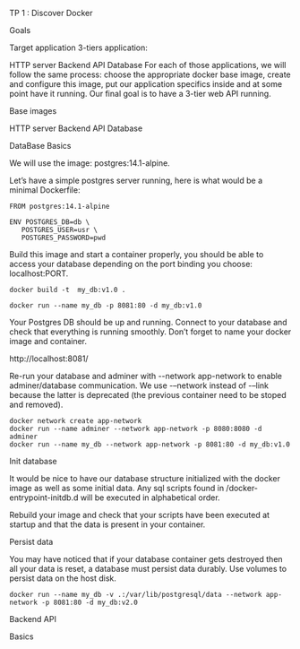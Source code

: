 TP 1 : Discover Docker

Goals

Target application
3-tiers application:

HTTP server
Backend API
Database
For each of those applications, we will follow the same process: choose the appropriate docker base image, create and configure this image, put our application specifics inside and at some point have it running. Our final goal is to have a 3-tier web API running.

Base images

HTTP server
Backend API
Database

DataBase
Basics

We will use the image: postgres:14.1-alpine.

Let’s have a simple postgres server running, here is what would be a minimal Dockerfile:
```
FROM postgres:14.1-alpine

ENV POSTGRES_DB=db \
   POSTGRES_USER=usr \
   POSTGRES_PASSWORD=pwd

```
Build this image and start a container properly, you should be able to access your database depending on the port binding you choose: localhost:PORT.

```
docker build -t  my_db:v1.0 .
```
```
docker run --name my_db -p 8081:80 -d my_db:v1.0
```
Your Postgres DB should be up and running. Connect to your database and check that everything is running smoothly.
Don’t forget to name your docker image and container.

http://localhost:8081/

Re-run your database and adminer with --network app-network to enable adminer/database communication. We use -–network instead of -–link because the latter is deprecated (the previous container need to be stoped and removed).
```
docker network create app-network
docker run --name adminer --network app-network -p 8080:8080 -d adminer
docker run --name my_db --network app-network -p 8081:80 -d my_db:v1.0
```

Init database

It would be nice to have our database structure initialized with the docker image as well as some initial data. Any sql scripts found in /docker-entrypoint-initdb.d will be executed in alphabetical order.

Rebuild your image and check that your scripts have been executed at startup and that the data is present in your container.

Persist data

You may have noticed that if your database container gets destroyed then all your data is reset, a database must persist data durably. Use volumes to persist data on the host disk.

```
docker run --name my_db -v .:/var/lib/postgresql/data --network app-network -p 8081:80 -d my_db:v2.0
```
Backend API

Basics
